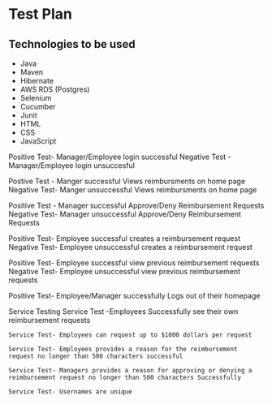 # Test Plan
## Technologies to be used
- Java
- Maven
- Hibernate
- AWS RDS (Postgres)
- Selenium
- Cucumber
- Junit
- HTML
- CSS
- JavaScript

Positive Test- Manager/Employee login successful 
Negative Test - Manager/Employee login unsuccesful

Postive Test - Manger successful Views reimbursments on home page
Negative Test- Manger unsuccessful Views reimbursments on home page

Positive Test - Manager successful Approve/Deny Reimbursement Requests 
Negative Test-  Manager unsuccessful Approve/Deny Reimbursement Requests 

Positive Test- Employee successful creates a reimbursement request 
Negative Test- Employee unsuccessful creates a reimbursement request

Positive Test- Employee successful view previous reimbursement requests
Negative Test- Employee unsuccessful view previous reimbursement requests

Positive Test- Employee/Manager successfully Logs out of their homepage


Service Testing
    Service Test -Employees Successfully see their own reimbursement requests 

    Service Test- Employees can request up to $1000 dollars per request

    Service Test- Employees provides a reason for the reimbursement request no longer than 500 characters successful

    Service Test- Managers provides a reason for approving or denying a reimbursement request no longer than 500 characters Successfully
    
    Service Test- Usernames are unique
